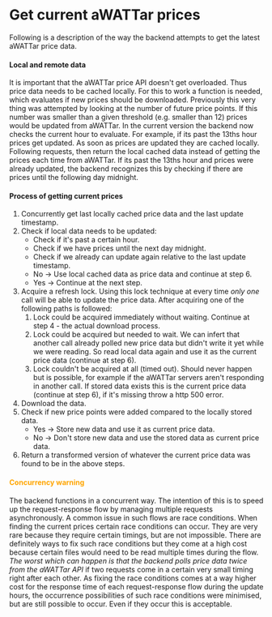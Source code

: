 # **Get current aWATTar prices**

Following is a description of the way the backend attempts to get the latest aWATTar price data.

#### Local and remote data
It is important that the aWATTar price API doesn't get overloaded. Thus price data needs to be cached locally. For this to work a function is needed, which evaluates if new prices should be downloaded. Previously this very thing was attempted by looking at the number of future price points. If this number was smaller than a given threshold (e.g. smaller than 12) prices would be updated from aWATTar. In the current version the backend now checks the current hour to evaluate. For example, if its past the 13ths hour prices get updated. As soon as prices are updated they are cached locally. Following requests, then return the local cached data instead of getting the prices each time from aWATTar. If its past the 13ths hour and prices were already updated, the backend recognizes this by checking if there are prices until the following day midnight.

#### Process of getting current prices

1. Concurrently get last locally cached price data and the last update timestamp.
2. Check if local data needs to be updated:
    - Check if it's past a certain hour.
    - Check if we have prices until the next day midnight.
    - Check if we already can update again relative to the last update timestamp.
    - No -> Use local cached data as price data and continue at step 6.
    - Yes -> Continue at the next step.
3. Acquire a refresh lock. Using this lock technique at every time *only one* call will be able to update the price data. After acquiring one of the following paths is followed:
   1. Lock could be acquired immediately without waiting. Continue at step 4 - the actual download process.
   2. Lock could be acquired but needed to wait. We can infert that another call already polled new price data but didn't write it yet while we were reading. So read local data again and use it as the current price data (continue at step 6).
   3. Lock couldn't be acquired at all (timed out). Should never happen but is possible, for example if the aWATTar servers aren't responding in another call. If stored data exists this is the current price data (continue at step 6), if it's missing throw a http 500 error.
4. Download the data.
5. Check if new price points were added compared to the locally stored data.
   - Yes -> Store new data and use it as current price data.
   - No -> Don't store new data and use the stored data as current price data.
6. Return a transformed version of whatever the current price data was found to be in the above steps.

#### **<span style="color:orange;">Concurrency warning</span>**
The backend functions in a concurrent way. The intention of this is to speed up the request-response flow by managing multiple requests asynchronously. A common issue in such flows are race conditions. When finding the current prices certain race conditions can occur. They are very rare because they require certain timings, but are not impossible. There are definitely ways to fix such race conditions but they come at a high cost because certain files would need to be read multiple times during the flow. *The worst which can happen is that the backend polls price data twice from the aWATTar API* if two requests come in a certain very small timing right after each other. As fixing the race conditions comes at a way higher cost for the response time of each request-response flow during the update hours, the occurrence possibilities of such race conditions were minimised, but are still possible to occur. Even if they occur this is acceptable.
